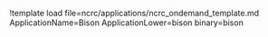 !template load file=ncrc/applications/ncrc_ondemand_template.md ApplicationName=Bison ApplicationLower=bison binary=bison
